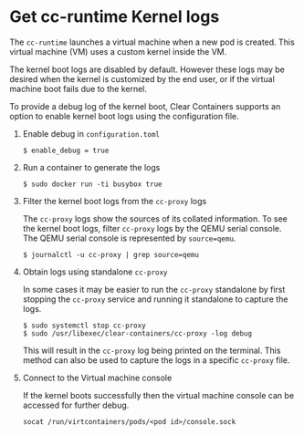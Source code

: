 # Get cc-runtime Kernel logs

The `cc-runtime` launches a virtual machine when a new pod is
created. This virtual machine (VM) uses a custom kernel inside the VM.

The kernel boot logs are disabled by default. However these logs may be desired
when the kernel is customized by the end user, or if the virtual machine boot
fails due to the kernel.

To provide a debug log of the kernel boot, Clear Containers supports an option
to enable kernel boot logs using the configuration file.

1. Enable debug in `configuration.toml`

   ```
   $ enable_debug = true
   ```

2. Run a container to generate the logs

   ```
   $ sudo docker run -ti busybox true
   ```

3. Filter the kernel boot logs from the `cc-proxy` logs

   The `cc-proxy` logs show the sources of its collated information. To see
   the kernel boot logs, filter `cc-proxy` logs by the QEMU serial console.
   The QEMU serial console is represented by `source=qemu`.

   ```
   $ journalctl -u cc-proxy | grep source=qemu
   ```

4. Obtain logs using standalone `cc-proxy`

   In some cases it may be easier to run the `cc-proxy` standalone by first stopping
   the `cc-proxy` service and running it standalone to capture the logs.

   ```
   $ sudo systemctl stop cc-proxy
   $ sudo /usr/libexec/clear-containers/cc-proxy -log debug
   ```

   This will result in the `cc-proxy` log being printed on the terminal. This method
   can also be used to capture the logs in a specific `cc-proxy` file.

5. Connect to the Virtual machine console

   If the kernel boots successfully then the virtual machine console can be accessed
   for further debug.

   ```
   socat /run/virtcontainers/pods/<pod id>/console.sock
   ```
